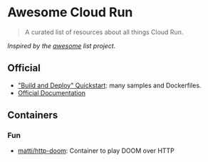# Awesome Cloud Run

> A curated list of resources about all things Cloud Run.

*Inspired by the [awesome](https://github.com/sindresorhus/awesome) list project.*

## Official

* ["Build and Deploy" Quickstart](https://cloud.google.com/run/docs/quickstarts/build-and-deploy): many samples and Dockerfiles.
* [Official Documentation](https://cloud.google.com/run/docs/)


## Containers

### Fun

* [matti/http-doom](https://github.com/matti/http-doom): Container to play DOOM over HTTP
